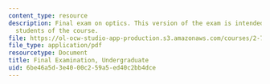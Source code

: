 ```yaml
---
content_type: resource
description: Final exam on optics. This version of the exam is intended for undergraduate
  students of the course.
file: https://ol-ocw-studio-app-production.s3.amazonaws.com/courses/2-71-optics-spring-2009/6be46a5d3e4000c259a5ed40c2bb4dce_MIT2_71S09_ufinal.pdf
file_type: application/pdf
resourcetype: Document
title: Final Examination, Undergraduate
uid: 6be46a5d-3e40-00c2-59a5-ed40c2bb4dce
---
```

